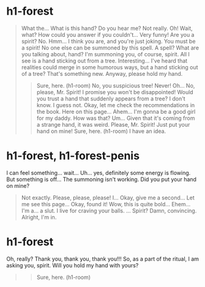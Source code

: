 # h1-forest

> What the... What is this hand?
Do you hear me?
> Not really.
Oh! Wait, what? How could you answer if you couldn't... Very funny!
Are you a spirit?
> No.
Hmm... I think you are, and you're just joking.
You must be a spirit! No one else can be summoned by this spell.
> A spell? What are you talking about, hand?
I'm summoning you, of course, spirit.
> All I see is a hand sticking out from a tree.
Interesting...
I've heard that realities could merge in some humorous ways, but a hand sticking out of a tree? That's something new.
Anyway, please hold my hand.
>> Sure, here. (h1-room)
> No, you suspicious tree! Never!
Oh... No, please, Mr. Spirit! I promise you won't be disappointed!
> Would you trust a hand that suddenly appears from a tree?
I don't know. I guess not.
Okay, let me check the recommendations in the book. Here on this page... Ahem...
I'm gonna be a good girl for my daddy.
How was that?
> Um... Given that it's coming from a strange hand, it was weird.
Please, Mr. Spirit! Just put your hand on mine!
>> Sure, here. (h1-room)
> I have an idea.

# h1-forest, h1-forest-penis

I can feel something... wait...
Uh... yes, definitely some energy is flowing. But something is off...
The summoning isn't working. Did you put your hand on mine?
> Not exactly.
Please, please, please! I... Okay, give me a second...
Let me see this page...
Okay, found it! Wow, this is quite bold... Ehem...
I'm a... a slut.
I live for craving your balls.
...
Spirit?
> Damn, convincing. Alright, I'm in.
# h1-forest
Oh, really? Thank you, thank you, thank you!!!
So, as a part of the ritual, I am asking you, spirit. Will you hold my hand with yours?
>> Sure, here. (h1-room)
